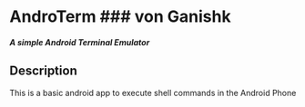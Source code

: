 # AndroTerm ### von Ganishk
##### A simple Android Terminal Emulator

## Description
  This is a basic android app to execute shell commands in the Android Phone

